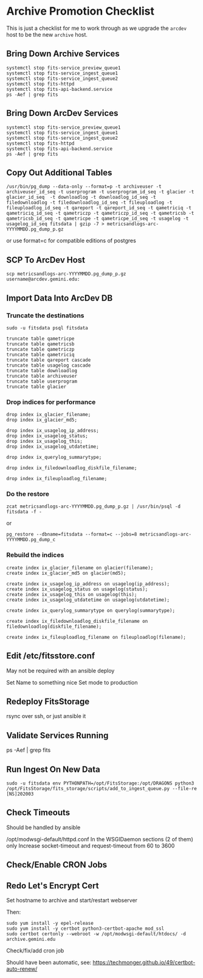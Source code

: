 # Archive Promotion Checklist

This is just a checklist for me to work through as we upgrade the `arcdev` host to be the new
`archive` host.

## Bring Down Archive Services

```
systemctl stop fits-service_preview_queue1
systemctl stop fits-service_ingest_queue1
systemctl stop fits-service_ingest_queue2
systemctl stop fits-httpd
systemctl stop fits-api-backend.service
ps -Aef | grep fits
```

## Bring Down ArcDev Services

```
systemctl stop fits-service_preview_queue1
systemctl stop fits-service_ingest_queue1
systemctl stop fits-service_ingest_queue2
systemctl stop fits-httpd
systemctl stop fits-api-backend.service
ps -Aef | grep fits
```

## Copy Out Additional Tables

```
/usr/bin/pg_dump --data-only --format=p -t archiveuser -t archiveuser_id_seq -t userprogram -t userprogram_id_seq -t glacier -t glacier_id_seq  -t downloadlog -t downloadlog_id_seq -t filedownloadlog -t filedownloadlog_id_seq -t fileuploadlog -t fileuploadlog_id_seq -t qareport -t qareport_id_seq -t qametriciq -t qametriciq_id_seq -t qametriczp -t qametriczp_id_seq -t qametricsb -t qametricsb_id_seq -t qametricpe -t qametricpe_id_seq -t usagelog -t usagelog_id_seq fitsdata | gzip -7 > metricsandlogs-arc-YYYYMMDD.pg_dump_p.gz
```

or use format=c for compatible editions of postgres

## SCP To ArcDev Host

```
scp metricsandlogs-arc-YYYYMMDD.pg_dump_p.gz username@arcdev.gemini.edu:
```

## Import Data Into ArcDev DB

### Truncate the destinations

```
sudo -u fitsdata psql fitsdata
```

```
truncate table qametricpe
truncate table qametricsb
truncate table qametriczp
truncate table qametriciq
truncate table qareport cascade
truncate table usagelog cascade
truncate table downloadlog
truncate table archiveuser
truncate table userprogram
truncate table glacier
```

### Drop indices for performance

```
drop index ix_glacier_filename;
drop index ix_glacier_md5;

drop index ix_usagelog_ip_address;
drop index ix_usagelog_status;
drop index ix_usagelog_this;
drop index ix_usagelog_utdatetime;

drop index ix_querylog_summarytype;

drop index ix_filedownloadlog_diskfile_filename;

drop index ix_fileuploadlog_filename;
```

### Do the restore

```
zcat metricsandlogs-arc-YYYYMMDD.pg_dump_p.gz | /usr/bin/psql -d fitsdata -f -
```

or

```
pg_restore --dbname=fitsdata --format=c --jobs=8 metricsandlogs-arc-YYYYMMDD.pg_dump_c
```

### Rebuild the indices

```
create index ix_glacier_filename on glacier(filename);
create index ix_glacier_md5 on glacier(md5);

create index ix_usagelog_ip_address on usagelog(ip_address);
create index ix_usagelog_status on usagelog(status);
create index ix_usagelog_this on usagelog(this);
create index ix_usagelog_utdatetime on usagelog(utdatetime);

create index ix_querylog_summarytype on querylog(summarytype);

create index ix_filedownloadlog_diskfile_filename on filedownloadlog(diskfile_filename);

create index ix_fileuploadlog_filename on fileuploadlog(filename);
```

## Edit /etc/fitsstore.conf

May not be required with an ansible deploy

Set Name to something nice
Set mode to production

## Redeploy FitsStorage

rsync over ssh, or just ansible it

## Validate Services Running

ps -Aef | grep fits

## Run Ingest On New Data

```
sudo -u fitsdata env PYTHONPATH=/opt/FitsStorage:/opt/DRAGONS python3 /opt/FitsStorage/fits_storage/scripts/add_to_ingest_queue.py --file-re [NS]202003
```

## Check Timeouts

Should be handled by ansible

/opt/modwsgi-default/httpd.conf
In the WSGIDaemon sections (2 of them) only
Increase socket-timeout and request-timeout from 60 to 3600

## Check/Enable CRON Jobs

## Redo Let's Encrypt Cert

Set hostname to archive and start/restart webserver

Then:

```
sudo yum install -y epel-release
sudo yum install -y certbot python3-certbot-apache mod_ssl
sudo certbot certonly --webroot -w /opt/modwsgi-default/htdocs/ -d archive.gemini.edu
```

Check/fix/add cron job

Should have been automatic, see: https://techmonger.github.io/49/certbot-auto-renew/
